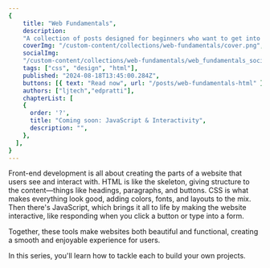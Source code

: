 ```yaml
---
{
    title: "Web Fundamentals",
    description:
    "A collection of posts designed for beginners who want to get into front-end development. We'll go over HTML, CSS and JavaScript and get you started on your programming journey.",
    coverImg: "/custom-content/collections/web-fundamentals/cover.png",
    socialImg:
    "/custom-content/collections/web-fundamentals/web_fundamentals_social.png",
    tags: ["css", "design", "html"],
    published: "2024-08-18T13:45:00.284Z",
    buttons: [{ text: "Read now", url: "/posts/web-fundamentals-html" }],
    authors: ["ljtech","edpratti"],
    chapterList: [
    {
      order: '?',
      title: "Coming soon: JavaScript & Interactivity",
      description: "",
    },
  ],
}
---
```


Front-end development is all about creating the parts of a website that users see and interact with. HTML is like the skeleton, giving structure to the content—things like headings, paragraphs, and buttons. CSS is what makes everything look good, adding colors, fonts, and layouts to the mix. Then there's JavaScript, which brings it all to life by making the website interactive, like responding when you click a button or type into a form. 

Together, these tools make websites both beautiful and functional, creating a smooth and enjoyable experience for users.

In this series, you'll learn how to tackle each to build your own projects.